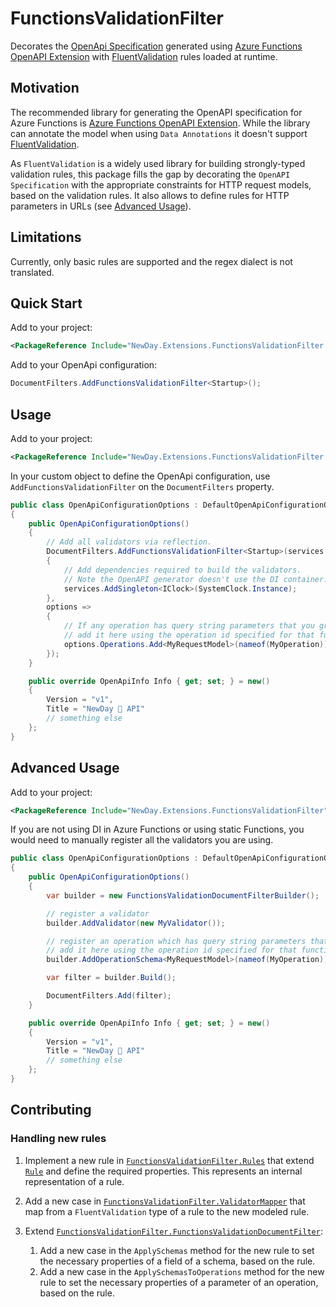 # FunctionsValidationFilter

Decorates the [OpenApi Specification](https://swagger.io/specification/) generated using [Azure Functions OpenAPI Extension](https://github.com/Azure/azure-functions-openapi-extension) with [FluentValidation](https://docs.fluentvalidation.net/en/latest/) rules loaded at runtime.

## Motivation

The recommended library for generating the OpenAPI specification for Azure Functions is [Azure Functions OpenAPI Extension](https://github.com/Azure/azure-functions-openapi-extension). While the library can annotate the model when using `Data Annotations` it doesn't support [FluentValidation](https://docs.fluentvalidation.net/en/latest/).

As `FluentValidation` is a widely used library for building strongly-typed validation rules, this package fills the gap by decorating the `OpenAPI Specification` with the appropriate constraints for HTTP request models, based on the validation rules. It also allows to define rules for HTTP parameters in URLs (see [Advanced Usage](#advanced-usage)).

## Limitations

Currently, only basic rules are supported and the regex dialect is not translated.

## Quick Start

Add to your project:

```xml
<PackageReference Include="NewDay.Extensions.FunctionsValidationFilter.DependencyInjection" Version="0.1.19" />
```

Add to your OpenApi configuration:

```csharp
DocumentFilters.AddFunctionsValidationFilter<Startup>();
```

## Usage

Add to your project:

```xml
<PackageReference Include="NewDay.Extensions.FunctionsValidationFilter.DependencyInjection" Version="0.1.19" />
```

In your custom object to define the OpenApi configuration, use `AddFunctionsValidationFilter` on the `DocumentFilters` property.

```csharp
public class OpenApiConfigurationOptions : DefaultOpenApiConfigurationOptions
{
    public OpenApiConfigurationOptions()
    {
        // Add all validators via reflection.
        DocumentFilters.AddFunctionsValidationFilter<Startup>(services =>
        {
            // Add dependencies required to build the validators.
            // Note the OpenAPI generator doesn't use the DI container.
            services.AddSingleton<IClock>(SystemClock.Instance);
        },
        options =>
        {
            // If any operation has query string parameters that you group into an object and use a validator,
            // add it here using the operation id specified for that function endpoint with [OpenApiOperation(operationId: nameof(MyOperation))]
            options.Operations.Add<MyRequestModel>(nameof(MyOperation));
        });
    }

    public override OpenApiInfo Info { get; set; } = new()
    {
        Version = "v1",
        Title = "NewDay 🥳 API"
        // something else
    };
}
```

## Advanced Usage

Add to your project:

```xml
<PackageReference Include="NewDay.Extensions.FunctionsValidationFilter" Version="0.1.19" />
```

If you are not using DI in Azure Functions or using static Functions, you would need to manually register all the validators you are using.

```csharp
public class OpenApiConfigurationOptions : DefaultOpenApiConfigurationOptions
{
    public OpenApiConfigurationOptions()
    {
        var builder = new FunctionsValidationDocumentFilterBuilder();

        // register a validator
        builder.AddValidator(new MyValidator());

        // register an operation which has query string parameters that you group into an object and use a validator,
        // add it here using the operation id specified for that function endpoint with [OpenApiOperation(operationId: nameof(MyOperation))]
        builder.AddOperationSchema<MyRequestModel>(nameof(MyOperation))

        var filter = builder.Build();

        DocumentFilters.Add(filter);
    }

    public override OpenApiInfo Info { get; set; } = new()
    {
        Version = "v1",
        Title = "NewDay 🥳 API"
        // something else
    };
}
```

## Contributing

### Handling new rules

1. Implement a new rule in [`FunctionsValidationFilter.Rules`](https://github.com/NewDayTechnology/NewDay.Extensions.FunctionsValidationFilter/tree/main/src/FunctionsValidationFilter/Rules) that extend [`Rule`](https://github.com/NewDayTechnology/NewDay.Extensions.FunctionsValidationFilter/blob/main/src/FunctionsValidationFilter/Rules/Rule.cs) and define the required properties. This represents an internal representation of a rule.

1. Add a new case in [`FunctionsValidationFilter.ValidatorMapper`](https://github.com/NewDayTechnology/NewDay.Extensions.FunctionsValidationFilter/blob/main/src/FunctionsValidationFilter/ValidatorMapper.cs) that map from a `FluentValidation` type of a rule to the new modeled rule.

1. Extend [`FunctionsValidationFilter.FunctionsValidationDocumentFilter`](https://github.com/NewDayTechnology/NewDay.Extensions.FunctionsValidationFilter/blob/main/src/FunctionsValidationFilter/FunctionsValidationDocumentFilter.cs):
    1. Add a new case in the `ApplySchemas` method for the new rule to set the necessary properties of a field of a schema, based on the rule.
    1. Add a new case in the `ApplySchemasToOperations` method for the new rule to set the necessary properties of a parameter of an operation, based on the rule.
